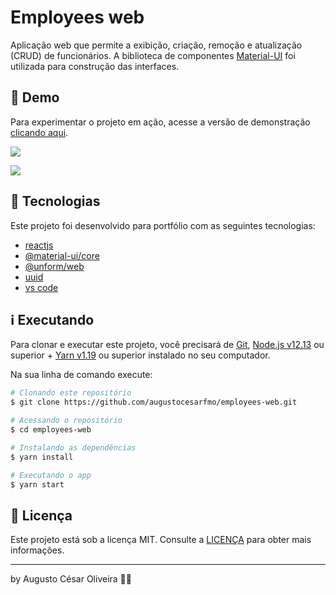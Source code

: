 # Employees web

Aplicação web que permite a exibição, criação, remoção e atualização (CRUD) de funcionários. A biblioteca de componentes [Material-UI](https://material-ui.com/) foi utilizada para construção das interfaces.

## 👀 Demo

Para experimentar o projeto em ação, acesse a versão de demonstração [clicando aqui](https://employees-web.netlify.app/).

![](https://imgur.com/LD6dqZD.png)

![](https://imgur.com/ltpbH8P.png)

## 🚀 Tecnologias

Este projeto foi desenvolvido para portfólio com as seguintes tecnologias:

- [reactjs](https://reactjs.org)
- [@material-ui/core](https://material-ui.com/getting-started/installation/)
- [@unform/web](https://unform.dev/)
- [uuid](https://www.npmjs.com/package/uuid)
- [vs code][vc]

## ℹ️ Executando

Para clonar e executar este projeto, você precisará de [Git](https://git-scm.com), [Node.js v12.13][nodejs] ou superior + [Yarn v1.19][yarn] ou superior instalado no seu computador.

Na sua linha de comando execute:

```bash
# Clonando este repositório
$ git clone https://github.com/augustocesarfmo/employees-web.git

# Acessando o repositório
$ cd employees-web

# Instalando as dependências
$ yarn install

# Executando o app
$ yarn start
```

## 📝 Licença

Este projeto está sob a licença MIT. Consulte a [LICENÇA](https://github.com/augustocesarfmo/employees-web/blob/master/LICENSE.md) para obter mais informações.

---

by Augusto César Oliveira 👐🏼

[nodejs]: https://nodejs.org/
[yarn]: https://yarnpkg.com/
[vc]: https://code.visualstudio.com/
